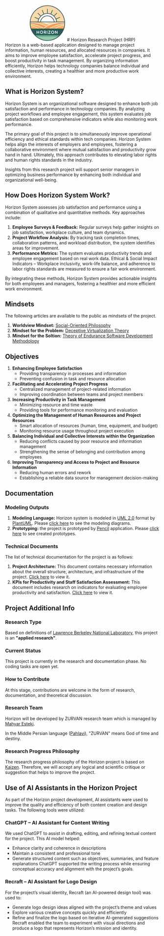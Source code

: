 <div align="center">
	<img src="https://raw.githubusercontent.com/mahyaresteki/Horizon/master/logo.png" width="120" height="120">
	# Horizon Research Project (HRP)
</div>
Horizon is a web-based application designed to manage project information, human resources, and allocated resources in companies. It aims to improve employee satisfaction, accelerate project progress, and boost productivity in task management. By organizing information efficiently, Horizon helps technology companies balance individual and collective interests, creating a healthier and more productive work environment.

## What is Horizon System?
Horizon System is an organizational software designed to enhance both job satisfaction and performance in technology companies. By analyzing project workflows and employee engagement, this system evaluates job satisfaction based on comprehensive indicators while also monitoring work performance.

The primary goal of this project is to simultaneously improve operational efficiency and ethical standards within tech companies. Horizon System helps align the interests of employers and employees, fostering a collaborative environment where mutual satisfaction and productivity grow hand in hand. Ultimately, this approach contributes to elevating labor rights and human rights standards in the industry.

Insights from this research project will support senior managers in optimizing business performance by enhancing both individual and organizational well-being.

## How Does Horizon System Work?
Horizon System assesses job satisfaction and performance using a combination of qualitative and quantitative methods. Key approaches include:

1. **Employee Surveys & Feedback:** Regular surveys help gather insights on job satisfaction, workplace culture, and team dynamics.
2. **Project Workflow Analysis:** By tracking task completion times, collaboration patterns, and workload distribution, the system identifies areas for improvement.
3. **Performance Metrics:** The system evaluates productivity trends and employee engagement based on real work data.
Ethical & Social Impact Indicators – Workplace inclusivity, work-life balance, and adherence to labor rights standards are measured to ensure a fair work environment.

By integrating these methods, Horizon System provides actionable insights for both employees and managers, fostering a healthier and more efficient work environment.

## Mindsets
The following articles are available to the public as mindsets of the project.
1. **Worldview Mindset:** [Social-Oriented Philosophy](https://github.com/mahyaresteki/Horizon/blob/master/1-Theories/Social_Oriented_Philosophy.pdf)
2. **Mindset for the Problem:** [Deceptive Virtualization Theory](https://github.com/mahyaresteki/Horizon/blob/master/1-Theories/Deceptive_Virtualization_Theory.pdf)
3. **Mindset for the Soltion:** [Theory of Endurance Software Development Methodology](https://github.com/mahyaresteki/Horizon/blob/master/1-Theories/Theory_of_Endurance_Software_Development_Methodology.pdf)

## Objectives
1. **Enhancing Employee Satisfaction**
	* Providing transparency in processes and information	
	* Preventing confusion in task and resource allocation
2. **Facilitating and Accelerating Project Progress**
	* Centralized management of project-related information
	* Improving coordination between teams and project members
3. **Increasing Productivity in Task Management**
	* Minimizing resource and time waste
	* Providing tools for performance monitoring and evaluation
4. **Optimizing the Management of Human Resources and Project Resources**
	* Smart allocation of resources (human, time, equipment, and budget)
	* Monitoring resource usage throughout project execution
5. **Balancing Individual and Collective Interests within the Organization**
	* Reducing conflicts caused by poor resource and information management
	* Strengthening the sense of belonging and contribution among employees
6. **Improving Transparency and Access to Project and Resource Information**
	* Reducing human errors and rework
	* Establishing a reliable data source for management decision-making

## Documentation

### Modeling Outputs
1. **Modeling Language:** Horizon system is modeled in [UML 2.0](https://en.wikipedia.org/wiki/Unified_Modeling_Language) format by [PlantUML](https://plantuml.com/). Please [click here](https://github.com/mahyaresteki/Horizon/tree/master/3-HorizonModeling/HorizonUml/out) to see the modeling diagrams.
2. **Prototyping:** the project is prototyped by [Pencil](https://pencil.evolus.vn/) application. Please [click here](https://github.com/mahyaresteki/Horizon/tree/master/3-HorizonModeling/HorizonUiSketch) to see created prototypes.

### Technical Documents
The list of technical documentation for the project is as follows:
1. **Project Architecture:** This document contains necessary information about the overall structure, architecture, and infrastructure of the project. [Click here](https://github.com/mahyaresteki/Horizon/blob/master/2-TechnicalDocuments/Project_Achitecture.pdf) to view it.
2. **KPIs for Productivity and Staff Satisfaction Assessment:** This document includes research on indicators for evaluating employee productivity and satisfaction. [Click here](https://github.com/mahyaresteki/Horizon/blob/master/2-TechnicalDocuments/KPIs_for_Productivity_and_Staff_Satisfaction_Assessment.pdf) to view it.

## Project Additional Info

### Research Type
Based on definitions of [Lawrence Berkeley	National	Laboratory](https://www.sjsu.edu/people/fred.prochaska/courses/ScWk170/s0/Basic-vs.-Applied-Research.pdf), this project is an **"applied research"**.

### Current Status
This project is currently in the research and documentation phase. No coding tasks are open yet.

### How to Contribute
At this stage, contributions are welcome in the form of research, documentation, and theoretical discussion.

### Research Team
Horizon will be developed by ZURVAN research team which is managed by [Mahyar Esteki](https://www.linkedin.com/in/mahyaresteki/).

In the Middle Persian language ([Pahlavi](https://en.wikipedia.org/wiki/Middle_Persian)), "ZURVAN" means God of time and destiny.

### Research Progress Philosophy
The research progress philosophy of the Horizon project is based on [Kaizen](https://en.wikipedia.org/wiki/Kaizen). Therefore, we will accept any logical and scientific critique or suggestion that helps to improve the project.

## Use of AI Assistants in the Horizon Project
As part of the Horizon project development, AI assistants were used to improve the quality and efficiency of both content creation and design tasks. The following tools were utilized:

### ChatGPT – AI Assistant for Content Writing
We used ChatGPT to assist in drafting, editing, and refining textual content for the project. This AI model helped:
* Enhance clarity and coherence in descriptions
* Maintain a consistent and professional tone
* Generate structured content such as objectives, summaries, and feature explanations
ChatGPT supported the writing process while ensuring conceptual accuracy and alignment with the project’s goals.

### Recraft – AI Assistant for Logo Design
For the project’s visual identity, Recraft (an AI-powered design tool) was used to:
* Generate logo design ideas aligned with the project’s theme and values
* Explore various creative concepts quickly and efficiently
* Refine and finalize the logo based on iterative AI-generated suggestions
Recraft enabled the team to experiment with visual directions and produce a logo that represents Horizon’s mission and identity.


